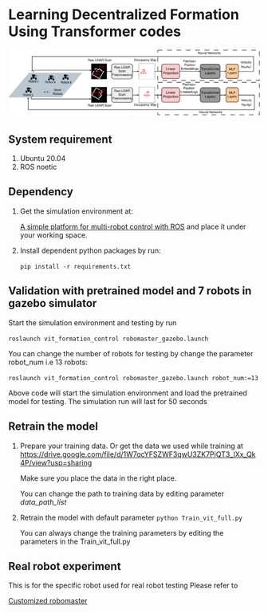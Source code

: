 # Learning Decentralized Formation Using Transformer codes

![model structure](robot%20structure%202.png "model structure")


## System requirement
1. Ubuntu 20.04
2. ROS noetic


## Dependency
1. Get the simulation environment at:

   [A simple platform for multi-robot control with ROS](https://github.com/SIT-Robotics-and-Automation-Laboratory/robomaster_description.git)
 and place it under your working space.
2. Install dependent python packages by run:

   `pip install -r requirements.txt`
## Validation with pretrained model and 7 robots in gazebo simulator
   Start the simulation environment  and testing by run

   `roslaunch vit_formation_control robomaster_gazebo.launch`
   
   You can change the number of robots for testing by change the parameter robot_num i.e 13 robots:
   
   `roslaunch vit_formation_control robomaster_gazebo.launch robot_num:=13`

   Above code will start the simulation environment and load the pretrained model for testing. The simulation run will last for 50 seconds

## Retrain the model
   1. Prepare your training data. Or get the data we used while training at https://drive.google.com/file/d/1W7qcYFSZWF3qwU3ZK7PjQT3_lXx_Qk4P/view?usp=sharing
      
      Make sure you place the data in the right place.
      
      You can change the path to training data by editing parameter *data_path_list*
   2. Retrain the model with default parameter
     `python Train_vit_full.py`
      
      You can always change the training parameters by editing the parameters in the  Train_vit_full.py
## Real robot experiment
   This is for the specific robot used for real robot testing 
   Please refer to 

  [Customized robomaster](/scripts/realrobots/README.md)
   

